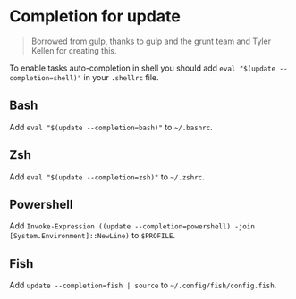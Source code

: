 # Completion for update

> Borrowed from gulp, thanks to gulp and the grunt team and Tyler Kellen for creating this.

To enable tasks auto-completion in shell you should add `eval "$(update --completion=shell)"` in your `.shellrc` file.

## Bash

Add `eval "$(update --completion=bash)"` to `~/.bashrc`.

## Zsh

Add `eval "$(update --completion=zsh)"` to `~/.zshrc`.

## Powershell

Add `Invoke-Expression ((update --completion=powershell) -join [System.Environment]::NewLine)` to `$PROFILE`.

## Fish

Add `update --completion=fish | source` to `~/.config/fish/config.fish`.

